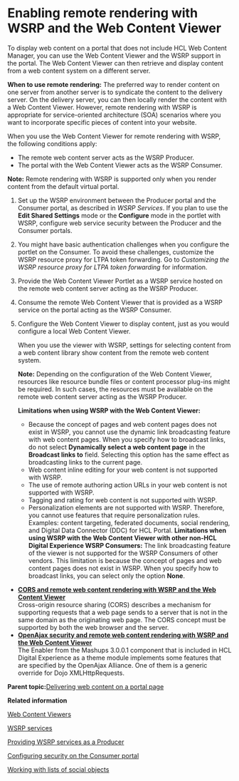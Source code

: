# Enabling remote rendering with WSRP and the Web Content Viewer

To display web content on a portal that does not include HCL Web Content Manager, you can use the Web Content Viewer and the WSRP support in the portal. The Web Content Viewer can then retrieve and display content from a web content system on a different server.

**When to use remote rendering:** The preferred way to render content on one server from another server is to syndicate the content to the delivery server. On the delivery server, you can then locally render the content with a Web Content Viewer. However, remote rendering with WSRP is appropriate for service-oriented architecture \(SOA\) scenarios where you want to incorporate specific pieces of content into your website.

When you use the Web Content Viewer for remote rendering with WSRP, the following conditions apply:

-   The remote web content server acts as the WSRP Producer.
-   The portal with the Web Content Viewer acts as the WSRP Consumer.

**Note:** Remote rendering with WSRP is supported only when you render content from the default virtual portal.

1.  Set up the WSRP environment between the Producer portal and the Consumer portal, as described in *WSRP Services*. If you plan to use the **Edit Shared Settings** mode or the **Configure** mode in the portlet with WSRP, configure web service security between the Producer and the Consumer portals.

2.  You might have basic authentication challenges when you configure the portlet on the Consumer. To avoid these challenges, customize the WSRP resource proxy for LTPA token forwarding. Go to *Customizing the WSRP resource proxy for LTPA token forwarding* for information.

3.  Provide the Web Content Viewer Portlet as a WSRP service hosted on the remote web content server acting as the WSRP Producer.

4.  Consume the remote Web Content Viewer that is provided as a WSRP service on the portal acting as the WSRP Consumer.

5.  Configure the Web Content Viewer to display content, just as you would configure a local Web Content Viewer.

    When you use the viewer with WSRP, settings for selecting content from a web content library show content from the remote web content system.

    **Note:** Depending on the configuration of the Web Content Viewer, resources like resource bundle files or content processor plug-ins might be required. In such cases, the resources must be available on the remote web content server acting as the WSRP Producer.

    **Limitations when using WSRP with the Web Content Viewer:**

    -   Because the concept of pages and web content pages does not exist in WSRP, you cannot use the dynamic link broadcasting feature with web content pages. When you specify how to broadcast links, do not select **Dynamically select a web content page** in the **Broadcast links to** field. Selecting this option has the same effect as broadcasting links to the current page.
    -   Web content inline editing for your web content is not supported with WSRP.
    -   The use of remote authoring action URLs in your web content is not supported with WSRP.
    -   Tagging and rating for web content is not supported with WSRP.
    -   Personalization elements are not supported with WSRP. Therefore, you cannot use features that require personalization rules. Examples: content targeting, federated documents, social rendering, and Digital Data Connector \(DDC\) for HCL Portal.
    **Limitations when using WSRP with the Web Content Viewer with other non-HCL Digital Experience WSRP Consumers:** The link broadcasting feature of the viewer is not supported for the WSRP Consumers of other vendors. This limitation is because the concept of pages and web content pages does not exist in WSRP. When you specify how to broadcast links, you can select only the option **None**.


-   **[CORS and remote web content rendering with WSRP and the Web Content Viewer](../wcm/wcm_config_wcmviewer_wsrp_cors.md)**  
Cross-origin resource sharing \(CORS\) describes a mechanism for supporting requests that a web page sends to a server that is not in the same domain as the originating web page. The CORS concept must be supported by both the web browser and the server.
-   **[OpenAjax security and remote web content rendering with WSRP and the Web Content Viewer](../wcm/wcm_config_wcmviewer_wsrp_open_ajax.md)**  
The Enabler from the Mashups 3.0.0.1 component that is included in HCL Digital Experience as a theme module implements some features that are specified by the OpenAjax Alliance. One of them is a generic override for Dojo XMLHttpRequests.

**Parent topic:**[Delivering web content on a portal page](../wcm/wcm_config_delivery_portal.md)

**Related information**  


[Web Content Viewers](../wcm/wcm_deploy_wcmviewer_about.md)

[WSRP services](../admin-system/wsrpc.md)

[Providing WSRP services as a Producer](../admin-system/wsrpt_prod_prvd_ws.md)

[Configuring security on the Consumer portal](../admin-system/wsrpt_cons_prep_sec.md)

[Working with lists of social objects](../social/soc_rendr_tsk_socl_list.md)


